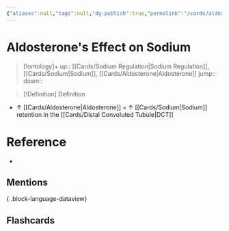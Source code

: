 ```yaml
---
{"aliases":null,"tags":null,"dg-publish":true,"permalink":"/cards/aldosterone-s-effect-on-sodium/","dgPassFrontmatter":true}
---
```


# Aldosterone's Effect on Sodium

> [!ontology]+
> up:: [[Cards/Sodium Regulation\|Sodium Regulation]], [[Cards/Sodium\|Sodium]], [[Cards/Aldosterone\|Aldosterone]]
> jump:: 
> down:: 

> [!Definition] Definition
> 

- ↑ [[Cards/Aldosterone\|Aldosterone]] = ↑ [[Cards/Sodium\|Sodium]] retention in the [[Cards/Distal Convoluted Tubule\|DCT]]

# Reference
- 

## Mentions

{ .block-language-dataview}

## Flashcards
